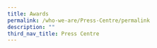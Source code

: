 ```yaml
---
title: Awards
permalink: /who-we-are/Press-Centre/permalink
description: ""
third_nav_title: Press Centre
---
```

